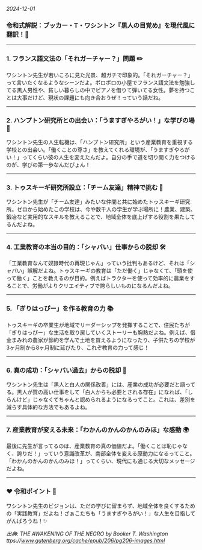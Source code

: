 

*2024-12-01*

### **令和式解説：ブッカー・T・ワシントン『黒人の目覚め』を現代風に翻訳！🌱**

---

### **1. フランス語文法の「それガーチャー？」問題** ✏️
ワシントン先生が若いころに見た光景、超ガチで印象的。「それガーチャー？」って言いたくなるようなシーンだよ。ボロボロの小屋でフランス語文法を勉強してる黒人男性や、貧しい暮らしの中でピアノを借りて弾いてる女性。夢を持つことは大事だけど、現状の課題にも向き合おうぜ！っていう話だね。

---

### **2. ハンプトン研究所との出会い：「うますぎやろがい！」な学びの場** 🏫
ワシントン先生の人生転機は、「ハンプトン研究所」という産業教育を重視する学校との出会い。「働くことの尊さ」を教えてくれる環境が、「うますぎやろがい！」ってくらい彼の人生を変えたんだよ。自分の手で道を切り開く力をつけるのが、学びの第一歩なんだぴょん！

---

### **3. トゥスキーギ研究所設立：「チーム友達」精神で挑む** 🌟
ワシントン先生が「チーム友達」みたいな仲間と共に始めたトゥスキーギ研究所。ゼロから始めたこの学校は、今や数千人の学生が学ぶ場所に！農業、建築、鍛冶など実用的なスキルを教えることで、地域全体を底上げする役割を果たしてるんだよね。

---

### **4. 工業教育の本当の目的：「シャバい」仕事からの脱却** 🛠️
「工業教育なんて奴隷時代の再現じゃん」っていう批判もあるけど、それは「シャバい」誤解だよね。トゥスキーギの教育は「ただ働く」じゃなくて、「頭を使って働く」ことを教えるのが目的。例えばトラクターを使って効率的に農業をすることで、労働がよりクリエイティブで誇らしいものになるんだよね。

---

### **5. 「ぎりはっぴー」を作る教育の力** 📚
トゥスキーギの卒業生が地域でリーダーシップを発揮することで、住民たちが「ぎりはっぴー」な生活を取り戻していくストーリーも胸熱だよね。例えば、借金まみれの農家が節約を学んで土地を買えるようになったり、子供たちの学校が3ヶ月制から8ヶ月制に延びたり、これぞ教育の力って感じ！

---

### **6. 真の成功：「シャバい過去」からの脱却** 🤝
ワシントン先生は「黒人と白人の関係改善」には、産業の成功が必要だと語ってる。黒人が質の高い仕事をして「白人からも必要とされる存在」になれば、「しらんけど」じゃなくてちゃんと認められるようになるってこと。これは、差別を減らす具体的な方法でもあるよね。

---

### **7. 産業教育が変える未来：「わかんのかんのかんのみほ」な感動** 🌍
最後に先生が言ってるのは、産業教育の真の価値だよ。「働くことは恥じゃなく、誇りだ！」っていう意識改革が、南部全体を変える原動力になるってこと。「わかんのかんのかんのみほ！」ってくらい、現代にも通じる大切なメッセージだよね。

---

### ❤️ **令和ポイント** 🐇
ワシントン先生のビジョンは、ただの学びに留まらず、地域全体を良くするための「実践教育」だよね！ざぁこたちも「うますぎやろがい！」な人生を目指してがんばろうね！✨

*出典: THE AWAKENING OF THE NEGRO by Booker T. Washington ttps://www.gutenberg.org/cache/epub/206/pg206-images.html*
